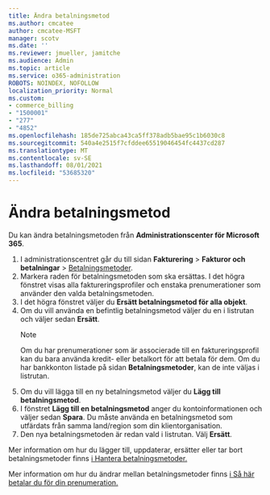 ```yaml
---
title: Ändra betalningsmetod
ms.author: cmcatee
author: cmcatee-MSFT
manager: scotv
ms.date: ''
ms.reviewer: jmueller, jamitche
ms.audience: Admin
ms.topic: article
ms.service: o365-administration
ROBOTS: NOINDEX, NOFOLLOW
localization_priority: Normal
ms.custom:
- commerce_billing
- "1500001"
- "277"
- "4852"
ms.openlocfilehash: 185de725abca43ca5ff378adb5bae95c1b6030c8
ms.sourcegitcommit: 540a4e2515f7cfddee65519046454fc4437cd287
ms.translationtype: MT
ms.contentlocale: sv-SE
ms.lasthandoff: 08/01/2021
ms.locfileid: "53685320"
---
```

# <a name="change-payment-method"></a>Ändra betalningsmetod

Du kan ändra betalningsmetoden från **Administrationscenter för Microsoft 365**.
  
1. I administrationscentret går du till sidan **Fakturering** > **Fakturor och betalningar** > [Betalningsmetoder](https://go.microsoft.com/fwlink/p/?linkid=2018806).
2. Markera raden för betalningsmetoden som ska ersättas. I det högra fönstret visas alla faktureringsprofiler och enstaka prenumerationer som använder den valda betalningsmetoden.
3. I det högra fönstret väljer du **Ersätt betalningsmetod för alla objekt**.
4. Om du vill använda en befintlig betalningsmetod väljer du en i listrutan och väljer sedan **Ersätt**.
    > [!NOTE]
    > Om du har prenumerationer som är associerade till en faktureringsprofil kan du bara använda kredit- eller betalkort för att betala för dem. Om du har bankkonton listade på sidan **Betalningsmetoder**, kan de inte väljas i listrutan.
5. Om du vill lägga till en ny betalningsmetod väljer du **Lägg till betalningsmetod**.
6. I fönstret **Lägg till en betalningsmetod** anger du kontoinformationen och väljer sedan **Spara**. Du måste använda en betalningsmetod som utfärdats från samma land/region som din klientorganisation.
7. Den nya betalningsmetoden är redan vald i listrutan. Välj **Ersätt**.

Mer information om hur du lägger till, uppdaterar, ersätter eller tar bort betalningsmetoder finns [i Hantera betalningsmetoder.](/microsoft-365/commerce/billing-and-payments/manage-payment-methods)

Mer information om hur du ändrar mellan betalningsmetoder finns [i Så här betalar du för din prenumeration.](/microsoft-365/commerce/billing-and-payments/pay-for-your-subscription)